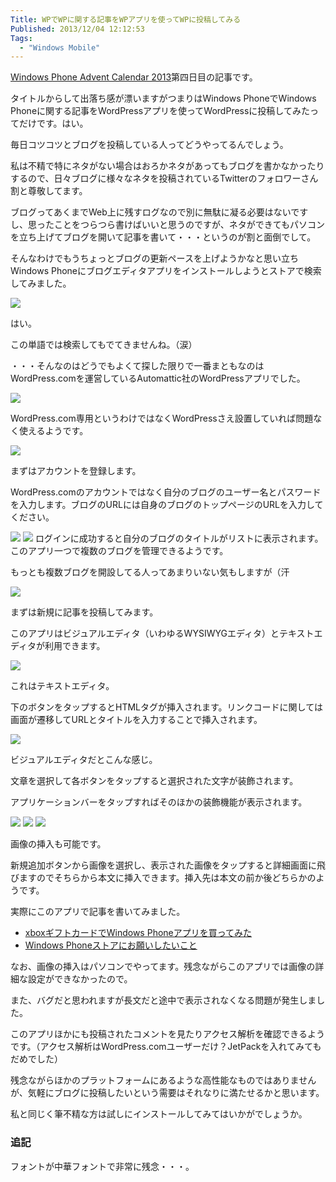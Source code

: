 ```yaml
---
Title: WPでWPに関する記事をWPアプリを使ってWPに投稿してみる
Published: 2013/12/04 12:12:53
Tags:
  - "Windows Mobile"
---
```

[Windows Phone Advent Calendar 2013](http://www.adventar.org/calendars/201)第四日目の記事です。

タイトルからして出落ち感が漂いますがつまりはWindows PhoneでWindows Phoneに関する記事をWordPressアプリを使ってWordPressに投稿してみたってだけです。はい。

<!-- more -->

毎日コツコツとブログを投稿している人ってどうやってるんでしょう。

私は不精で特にネタがない場合はおろかネタがあってもブログを書かなかったりするので、日々ブログに様々なネタを投稿されているTwitterのフォロワーさん割と尊敬してます。

ブログってあくまでWeb上に残すログなので別に無駄に凝る必要はないですし、思ったことをつらつら書けばいいと思うのですが、ネタができてもパソコンを立ち上げてブログを開いて記事を書いて・・・というのが割と面倒でして。

そんなわけでもうちょっとブログの更新ペースを上げようかなと思い立ちWindows Phoneにブログエディタアプリをインストールしようとストアで検索してみました。

![](20140128004146.png) 

はい。

この単語では検索してもでてきませんね。（涙）

・・・そんなのはどうでもよくて探した限りで一番まともなのはWordPress.comを運営しているAutomattic社のWordPressアプリでした。

![](20140128004158.png) 

WordPress.com専用というわけではなくWordPressさえ設置していれば問題なく使えるようです。

![](20140128004209.png) 

まずはアカウントを登録します。

WordPress.comのアカウントではなく自分のブログのユーザー名とパスワードを入力します。ブログのURLには自身のブログのトップページのURLを入力してください。

![](20140128004222.png) 
![](20140128004237.png) 
ログインに成功すると自分のブログのタイトルがリストに表示されます。このアプリ一つで複数のブログを管理できるようです。

もっとも複数ブログを開設してる人ってあまりいない気もしますが（汗

![](20140128004258.png) 

まずは新規に記事を投稿してみます。

このアプリはビジュアルエディタ（いわゆるWYSIWYGエディタ）とテキストエディタが利用できます。

![](20140128004313.png) 

これはテキストエディタ。

下のボタンをタップするとHTMLタグが挿入されます。リンクコードに関しては画面が遷移してURLとタイトルを入力することで挿入されます。

![](20140128004324.png) 

ビジュアルエディタだとこんな感じ。

文章を選択して各ボタンをタップすると選択された文字が装飾されます。

アプリケーションバーをタップすればそのほかの装飾機能が表示されます。

![](20140128004339.png) 
![](20140128004348.png) 
![](20140128004405.png) 

画像の挿入も可能です。

新規追加ボタンから画像を選択し、表示された画像をタップすると詳細画面に飛びますのでそちらから本文に挿入できます。挿入先は本文の前か後どちらかのようです。

実際にこのアプリで記事を書いてみました。

* [xboxギフトカードでWindows Phoneアプリを買ってみた](https://blog.hitsujin.jp/entry/2013/12/03/131202)
* [Windows Phoneストアにお願いしたいこと](https://blog.hitsujin.jp/entry/2013/12/03/151200)

なお、画像の挿入はパソコンでやってます。残念ながらこのアプリでは画像の詳細な設定ができなかったので。

また、バグだと思われますが長文だと途中で表示されなくなる問題が発生しました。

このアプリほかにも投稿されたコメントを見たりアクセス解析を確認できるようです。（アクセス解析はWordPress.comユーザーだけ？JetPackを入れてみてもだめでした）

残念ながらほかのプラットフォームにあるような高性能なものではありませんが、気軽にブログに投稿したいという需要はそれなりに満たせるかと思います。

私と同じく筆不精な方は試しにインストールしてみてはいかがでしょうか。

### 追記

フォントが中華フォントで非常に残念・・・。